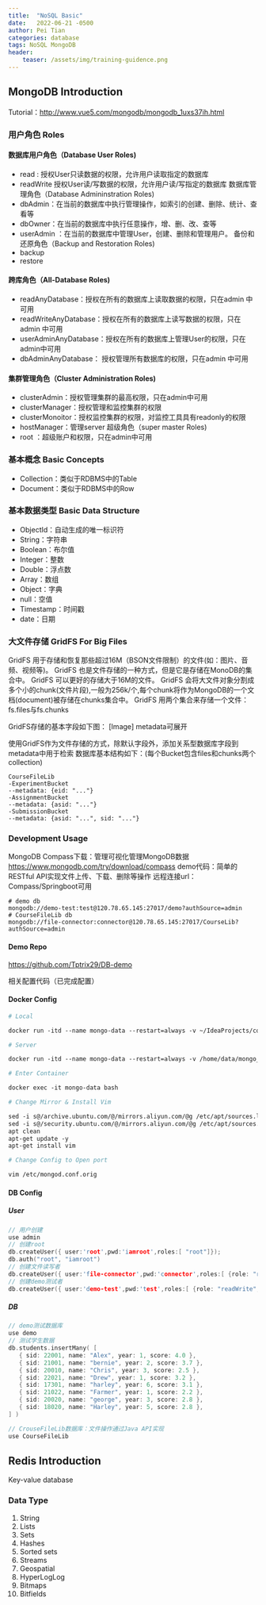 ```yaml
---
title:  "NoSQL Basic"
date:   2022-06-21 -0500
author: Pei Tian
categories: database
tags: NoSQL MongoDB 
header:
    teaser: /assets/img/training-guidence.png
---
```


## MongoDB Introduction

Tutorial：http://www.vue5.com/mongodb/mongodb_1uxs37ih.html

### 用户角色 Roles

#### 数据库用户角色（Database User Roles)

- read : 授权User只读数据的权限，允许用户读取指定的数据库
- readWrite  授权User读/写数据的权限，允许用户读/写指定的数据库
数据库管理角色（Database Admininstration Roles)
- dbAdmin：在当前的数据库中执行管理操作，如索引的创建、删除、统计、查看等
- dbOwner：在当前的数据库中执行任意操作，增、删、改、查等
- userAdmin ：在当前的数据库中管理User，创建、删除和管理用户。
备份和还原角色（Backup and Restoration Roles)
- backup
- restore

#### 跨库角色（All-Database Roles)

- readAnyDatabase：授权在所有的数据库上读取数据的权限，只在admin 中可用
- readWriteAnyDatabase：授权在所有的数据库上读写数据的权限，只在admin 中可用
- userAdminAnyDatabase：授权在所有的数据库上管理User的权限，只在admin中可用
- dbAdminAnyDatabase： 授权管理所有数据库的权限，只在admin 中可用

#### 集群管理角色（Cluster Administration Roles)

- clusterAdmin：授权管理集群的最高权限，只在admin中可用
- clusterManager：授权管理和监控集群的权限
- clusterMonoitor：授权监控集群的权限，对监控工具具有readonly的权限
- hostManager：管理server
  超级角色（super master  Roles)
- root ：超级账户和权限，只在admin中可用

### 基本概念 Basic Concepts

- Collection：类似于RDBMS中的Table
- Document：类似于RDBMS中的Row

### 基本数据类型 Basic Data Structure

- ObjectId：自动生成的唯一标识符
- String：字符串
- Boolean：布尔值
- Integer：整数
- Double：浮点数
- Array：数组
- Object：字典
- null：空值
- Timestamp：时间戳
- date：日期

### 大文件存储 GridFS For Big Files

GridFS 用于存储和恢复那些超过16M（BSON文件限制）的文件(如：图片、音频、视频等)。
GridFS 也是文件存储的一种方式，但是它是存储在MonoDB的集合中。
GridFS 可以更好的存储大于16M的文件。
GridFS 会将大文件对象分割成多个小的chunk(文件片段),一般为256k/个,每个chunk将作为MongoDB的一个文档(document)被存储在chunks集合中。
GridFS 用两个集合来存储一个文件：fs.files与fs.chunks

GridFS存储的基本字段如下图：
[Image]
metadata可展开

使用GridFS作为文件存储的方式，除默认字段外，添加关系型数据库字段到metadata中用于检索
数据库基本结构如下：(每个Bucket包含files和chunks两个collection)

```
CourseFileLib
-ExperimentBucket
--metadata: {eid: "..."}
-AssignmentBucket
--metadata: {asid: "..."}
-SubmissionBucket
--metadata: {asid: "...", sid: "..."}
```



### Development Usage

MongoDB Compass下载：管理可视化管理MongoDB数据
https://www.mongodb.com/try/download/compass
demo代码：简单的RESTful API实现文件上传、下载、删除等操作
远程连接url：Compass/Springboot可用

```shell
# demo db
mongodb://demo-test:test@120.78.65.145:27017/demo?authSource=admin
# CourseFileLib db
mongodb://file-connector:connector@120.78.65.145:27017/CourseLib?authSource=admin

```



#### Demo Repo

https://github.com/Tptrix29/DB-demo

相关配置代码（已完成配置）

#### Docker Config

```dockerfile
# Local

docker run -itd --name mongo-data --restart=always -v ~/IdeaProjects/containers/mongodb/demo/data:/data/db -p 27017:27017 mongo --auth

# Server

docker run -itd --name mongo-data --restart=always -v /home/data/mongo_data:/data/db -p 27017:27017 mongo --auth

# Enter Container

docker exec -it mongo-data bash

# Change Mirror & Install Vim

sed -i s@/archive.ubuntu.com/@/mirrors.aliyun.com/@g /etc/apt/sources.list
sed -i s@/security.ubuntu.com/@/mirrors.aliyun.com/@g /etc/apt/sources.list
apt clean
apt-get update -y
apt-get install vim 

# Change Config to Open port

vim /etc/mongod.conf.orig
```

#### DB Config

##### User

```c++
// 用户创建
use admin
// 创建root
db.createUser({ user:'root',pwd:'iamroot',roles:[ "root"]});
db.auth("root", "iamroot")
// 创建文件读写者
db.createUser({ user:'file-connector',pwd:'connector',roles:[ {role: "readWrite", db: "CourseFileLib"}]});
// 创建demo测试者
db.createUser({ user:'demo-test',pwd:'test',roles:[ {role: "readWrite", db: "demo"}]});
```

##### DB

```c++
// demo测试数据库
use demo
// 测试学生数据
db.students.insertMany( [
   { sid: 22001, name: "Alex", year: 1, score: 4.0 },
   { sid: 21001, name: "bernie", year: 2, score: 3.7 },
   { sid: 20010, name: "Chris", year: 3, score: 2.5 },
   { sid: 22021, name: "Drew", year: 1, score: 3.2 },
   { sid: 17301, name: "harley", year: 6, score: 3.1 },
   { sid: 21022, name: "Farmer", year: 1, score: 2.2 },
   { sid: 20020, name: "george", year: 3, score: 2.8 },
   { sid: 18020, name: "Harley", year: 5, score: 2.8 },
] )

// CrouseFileLib数据库：文件操作通过Java API实现
use CourseFileLib
```





## Redis Introduction

Key-value database

### Data Type

1. String
2. Lists
3. Sets
4. Hashes
5. Sorted sets
6. Streams
7. Geospatial
8. HyperLogLog
9. Bitmaps
10. Bitfields
